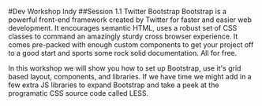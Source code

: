 #Dev Workshop Indy
##Session 1.1 Twitter Bootstrap
Bootstrap is a powerful front-end framework created by Twitter for faster and easier web development. It encourages semantic HTML, uses a robust set of CSS classes to command an amazingly sturdy cross browser experience. It comes pre-packed with enough custom components to get your project off to a good start and sports some rock solid documentation. All for free.

In this workshop we will show you how to set up Bootstrap, use it's grid based layout, components, and libraries. If we have time we might add in a few extra JS libraries to expand Bootstrap and take a peek at the programatic CSS source code called LESS.